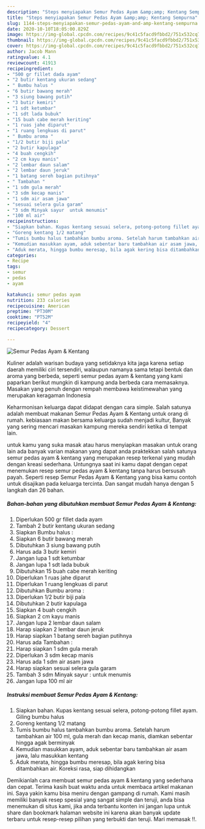```yaml
---
description: "Steps menyiapakan Semur Pedas Ayam &amp;amp; Kentang Sempurna"
title: "Steps menyiapakan Semur Pedas Ayam &amp;amp; Kentang Sempurna"
slug: 1144-steps-menyiapakan-semur-pedas-ayam-and-amp-kentang-sempurna
date: 2020-10-10T18:05:00.829Z
image: https://img-global.cpcdn.com/recipes/9c41c5facd9fbbd2/751x532cq70/semur-pedas-ayam-kentang-foto-resep-utama.jpg
thumbnail: https://img-global.cpcdn.com/recipes/9c41c5facd9fbbd2/751x532cq70/semur-pedas-ayam-kentang-foto-resep-utama.jpg
cover: https://img-global.cpcdn.com/recipes/9c41c5facd9fbbd2/751x532cq70/semur-pedas-ayam-kentang-foto-resep-utama.jpg
author: Jacob Mann
ratingvalue: 4.1
reviewcount: 41913
recipeingredient:
- "500 gr fillet dada ayam"
- "2 butir kentang ukuran sedang"
- " Bumbu halus "
- "6 butir bawang merah"
- "3 siung bawang putih"
- "3 butir kemiri"
- "1 sdt ketumbar"
- "1 sdt lada bubuk"
- "15 buah cabe merah keriting"
- "1 ruas jahe diparut"
- "1 ruang lengkuas di parut"
- " Bumbu aroma "
- "1/2 butir biji pala"
- "2 butir kapulaga"
- "4 buah cengkih"
- "2 cm kayu manis"
- "2 lembar daun salam"
- "2 lembar daun jeruk"
- "1 batang sereh bagian putihnya"
- " Tambahan "
- "1 sdm gula merah"
- "3 sdm kecap manis"
- "1 sdm air asam jawa"
- "sesuai selera gula garam"
- "3 sdm Minyak sayur  untuk menumis"
- "100 ml air"
recipeinstructions:
- "Siapkan bahan. Kupas kentang sesuai selera, potong-potong fillet ayam. Giling bumbu halus"
- "Goreng kentang 1/2 matang"
- "Tumis bumbu halus tambahkan bumbu aroma. Setelah harum tambahkan air 100 ml, gula merah dan kecap manis, diamkan sebentar hingga agak berminyak"
- "Kemudian masukkan ayam, aduk sebentar baru tambahkan air asam jawa, lalu masukkan kentang"
- "Aduk merata, hingga bumbu meresap, bila agak kering bisa ditambahkan air. Koreksi rasa, siap dihidangkan"
categories:
- Recipe
tags:
- semur
- pedas
- ayam

katakunci: semur pedas ayam 
nutrition: 233 calories
recipecuisine: American
preptime: "PT30M"
cooktime: "PT52M"
recipeyield: "4"
recipecategory: Dessert

---
```



![Semur Pedas Ayam &amp; Kentang](https://img-global.cpcdn.com/recipes/9c41c5facd9fbbd2/751x532cq70/semur-pedas-ayam-kentang-foto-resep-utama.jpg)

Kuliner adalah warisan budaya yang setidaknya kita jaga karena setiap daerah memiliki ciri tersendiri, walaupun namanya sama tetapi bentuk dan aroma yang berbeda, seperti semur pedas ayam &amp; kentang yang kami paparkan berikut mungkin di kampung anda berbeda cara memasaknya. Masakan yang penuh dengan rempah membawa keistimewahan yang merupakan keragaman Indonesia



Keharmonisan keluarga dapat didapat dengan cara simple. Salah satunya adalah membuat makanan Semur Pedas Ayam &amp; Kentang untuk orang di rumah. kebiasaan makan bersama keluarga sudah menjadi kultur, Banyak yang sering mencari masakan kampung mereka sendiri ketika di tempat lain.

untuk kamu yang suka masak atau harus menyiapkan masakan untuk orang lain ada banyak varian makanan yang dapat anda praktekkan salah satunya semur pedas ayam &amp; kentang yang merupakan resep terkenal yang mudah dengan kreasi sederhana. Untungnya saat ini kamu dapat dengan cepat menemukan resep semur pedas ayam &amp; kentang tanpa harus bersusah payah.
Seperti resep Semur Pedas Ayam &amp; Kentang yang bisa kamu contoh untuk disajikan pada keluarga tercinta. Dan sangat mudah hanya dengan 5 langkah dan 26 bahan.


<!--inarticleads1-->

##### Bahan-bahan yang dibutuhkan membuat Semur Pedas Ayam &amp; Kentang:

1. Diperlukan 500 gr fillet dada ayam
1. Tambah 2 butir kentang ukuran sedang
1. Siapkan  Bumbu halus :
1. Siapkan 6 butir bawang merah
1. Dibutuhkan 3 siung bawang putih
1. Harus ada 3 butir kemiri
1. Jangan lupa 1 sdt ketumbar
1. Jangan lupa 1 sdt lada bubuk
1. Dibutuhkan 15 buah cabe merah keriting
1. Diperlukan 1 ruas jahe diparut
1. Diperlukan 1 ruang lengkuas di parut
1. Dibutuhkan  Bumbu aroma :
1. Diperlukan 1/2 butir biji pala
1. Dibutuhkan 2 butir kapulaga
1. Siapkan 4 buah cengkih
1. Siapkan 2 cm kayu manis
1. Jangan lupa 2 lembar daun salam
1. Harap siapkan 2 lembar daun jeruk
1. Harap siapkan 1 batang sereh bagian putihnya
1. Harus ada  Tambahan :
1. Harap siapkan 1 sdm gula merah
1. Diperlukan 3 sdm kecap manis
1. Harus ada 1 sdm air asam jawa
1. Harap siapkan sesuai selera gula garam
1. Tambah 3 sdm Minyak sayur : untuk menumis
1. Jangan lupa 100 ml air




<!--inarticleads2-->

##### Instruksi membuat  Semur Pedas Ayam &amp; Kentang:

1. Siapkan bahan. Kupas kentang sesuai selera, potong-potong fillet ayam. Giling bumbu halus
1. Goreng kentang 1/2 matang
1. Tumis bumbu halus tambahkan bumbu aroma. Setelah harum tambahkan air 100 ml, gula merah dan kecap manis, diamkan sebentar hingga agak berminyak
1. Kemudian masukkan ayam, aduk sebentar baru tambahkan air asam jawa, lalu masukkan kentang
1. Aduk merata, hingga bumbu meresap, bila agak kering bisa ditambahkan air. Koreksi rasa, siap dihidangkan




Demikianlah cara membuat semur pedas ayam &amp; kentang yang sederhana dan cepat. Terima kasih buat waktu anda untuk membaca artikel makanan ini. Saya yakin kamu bisa meniru dengan gampang di rumah. Kami masih memiliki banyak resep spesial yang sangat simple dan teruji, anda bisa menemukan di situs kami, jika anda terbantu konten ini jangan lupa untuk share dan bookmark halaman website ini karena akan banyak update terbaru untuk resep-resep pilihan yang terbukti dan teruji. Mari memasak !!. 
